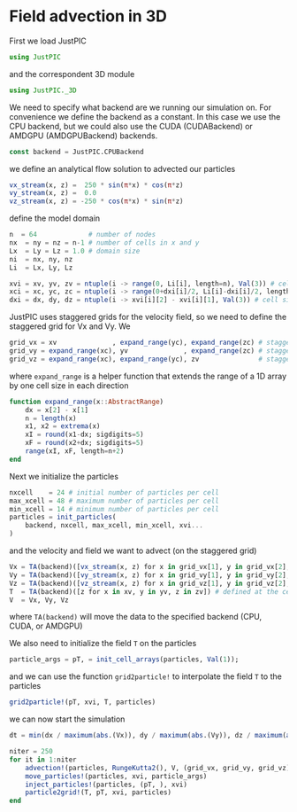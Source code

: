 # Field advection in 3D

First we load JustPIC

```julia
using JustPIC
```

and the correspondent 3D module

```julia
using JustPIC._3D
```

We need to specify what backend are we running our simulation on. For convenience we define the backend as a constant. In this case we use the CPU backend, but we could also use the CUDA (CUDABackend) or AMDGPU (AMDGPUBackend) backends.

```julia
const backend = JustPIC.CPUBackend
```

we define an analytical flow solution to advected our particles

```julia
vx_stream(x, z) =  250 * sin(π*x) * cos(π*z)
vy_stream(x, z) =  0.0
vz_stream(x, z) = -250 * cos(π*x) * sin(π*z)
```

define the model domain

```julia
n  = 64             # number of nodes
nx  = ny = nz = n-1 # number of cells in x and y
Lx  = Ly = Lz = 1.0 # domain size
ni  = nx, ny, nz
Li  = Lx, Ly, Lz

xvi = xv, yv, zv = ntuple(i -> range(0, Li[i], length=n), Val(3)) # cell vertices
xci = xc, yc, zc = ntuple(i -> range(0+dxi[i]/2, Li[i]-dxi[i]/2, length=ni[i]), Val(3)) # cell centers
dxi = dx, dy, dz = ntuple(i -> xvi[i][2] - xvi[i][1], Val(3)) # cell size
```

JustPIC uses staggered grids for the velocity field, so we need to define the staggered grid for Vx and Vy. We

```julia
grid_vx = xv              , expand_range(yc), expand_range(zc) # staggered grid for Vx
grid_vy = expand_range(xc), yv              , expand_range(zc) # staggered grid for Vy
grid_vz = expand_range(xc), expand_range(yc), zv               # staggered grid for Vy
```

where `expand_range` is a helper function that extends the range of a 1D array by one cell size in each direction

```julia
function expand_range(x::AbstractRange)
    dx = x[2] - x[1]
    n = length(x)
    x1, x2 = extrema(x)
    xI = round(x1-dx; sigdigits=5)
    xF = round(x2+dx; sigdigits=5)
    range(xI, xF, length=n+2)
end
```

Next we initialize the particles

```julia
nxcell    = 24 # initial number of particles per cell
max_xcell = 48 # maximum number of particles per cell
min_xcell = 14 # minimum number of particles per cell
particles = init_particles(
    backend, nxcell, max_xcell, min_xcell, xvi...
)
```

and the velocity and field we want to advect (on the staggered grid)

```julia
Vx = TA(backend)([vx_stream(x, z) for x in grid_vx[1], y in grid_vx[2], z in grid_vx[3]])
Vy = TA(backend)([vy_stream(x, z) for x in grid_vy[1], y in grid_vy[2], z in grid_vy[3]])
Vz = TA(backend)([vz_stream(x, z) for x in grid_vz[1], y in grid_vz[2], z in grid_vz[3]])
T  = TA(backend)([z for x in xv, y in yv, z in zv]) # defined at the cell vertices
V  = Vx, Vy, Vz
```

where `TA(backend)` will move the data to the specified backend (CPU, CUDA, or AMDGPU)

We also need to initialize the field `T` on the particles

```julia
particle_args = pT, = init_cell_arrays(particles, Val(1));
```

and we can use the function `grid2particle!` to interpolate the field `T` to the particles

```julia
grid2particle!(pT, xvi, T, particles)
```

we can now start the simulation

```julia
dt = min(dx / maximum(abs.(Vx)), dy / maximum(abs.(Vy)), dz / maximum(abs.(Vz))) / 2

niter = 250
for it in 1:niter
    advection!(particles, RungeKutta2(), V, (grid_vx, grid_vy, grid_vz), dt) # advect particles
    move_particles!(particles, xvi, particle_args)                           # move particles in the memory
    inject_particles!(particles, (pT, ), xvi)                                # inject particles if needed
    particle2grid!(T, pT, xvi, particles)                                    # interpolate particles to the grid
end
```